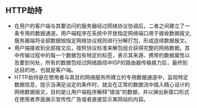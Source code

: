 
## HTTP劫持
- 在用户的客户端与其要访问的服务器经过网络协议协调后，二者之间建立了一条专用的数据通道，用户端程序在系统中开放指定网络端口用于接收数据报文,服务器端将全部数据按指定网络协议规则进行分解打包，形成连续数据报文。
- 用户端接收到全部报文后，按照协议标准来解包组合获得完整的网络数据。其中传输过程中的每一个数据包有特定的标签，表示其来源、携带的数据属性以及要到何处，所有的数据包经过网络路径中ISP的路由器传输接力后，最终到达目的地，也就是客户端。
- HTTP劫持是在使用者与其目的网络服务所建立的专用数据通道中，监视特定数据信息，提示当满足设定的条件时，就会在正常的数据流中插入精心设计的网络数据报文，目的是让用户端程序解释“错误”的数据，并以弹出新窗口形式在使用者界面展示宣传性广告或者直接显示某网站的内容。